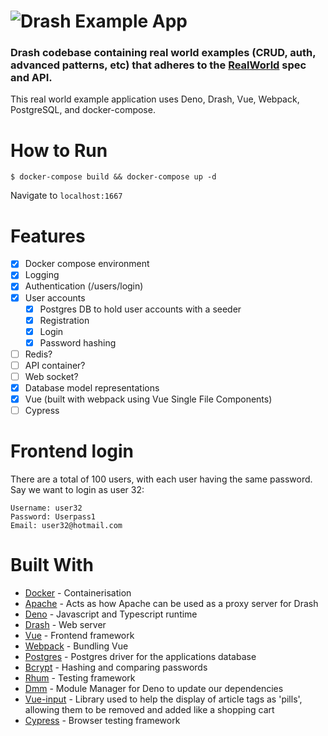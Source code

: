 # ![Drash Example App](logo.png)

### Drash codebase containing real world examples (CRUD, auth, advanced patterns, etc) that adheres to the [RealWorld](https://github.com/gothinkster/realworld-example-apps) spec and API.

This real world example application uses Deno, Drash, Vue, Webpack, PostgreSQL, and docker-compose.

# How to Run

```
$ docker-compose build && docker-compose up -d
```

Navigate to `localhost:1667`

# Features

- [x] Docker compose environment
- [x] Logging
- [x] Authentication (/users/login)
- [x] User accounts
    - [x] Postgres DB to hold user accounts with a seeder
    - [x] Registration
    - [x] Login
    - [x] Password hashing
- [ ] Redis?
- [ ] API container?
- [ ] Web socket?
- [x] Database model representations
- [x] Vue (built with webpack using Vue Single File Components)
- [ ] Cypress

# Frontend login

There are a total of 100 users, with each user having the same password. Say we want to login as user 32:

```
Username: user32
Password: Userpass1
Email: user32@hotmail.com
```

# Built With

- [Docker](https://www.docker.com/) - Containerisation
- [Apache](https://httpd.apache.org/) - Acts as how Apache can be used as a proxy server for Drash
- [Deno](https://deno.land) - Javascript and Typescript runtime
- [Drash](https://drash.land/drash) - Web server
- [Vue](https://vuejs.org/) - Frontend framework
- [Webpack](https://webpack.js.org/) - Bundling Vue
- [Postgres](https://github.com/deno-postgres/deno-postgres) - Postgres driver for the applications database
- [Bcrypt](https://github.com/jamesbroadberry/deno-bcrypt/tree/master) - Hashing and comparing passwords
- [Rhum](https://github.com/drashland/rhum) - Testing framework
- [Dmm](https://github.com/drashland/dmm) - Module Manager for Deno to update our dependencies
- [Vue-input](https://www.npmjs.com/package/@johmun/vue-tags-input) - Library used to help the display of article tags as 'pills', allowing them to be removed and added like a shopping cart
- [Cypress](https://cypress.io/) - Browser testing framework

